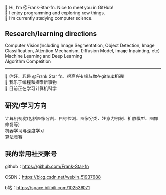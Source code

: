 <!-- [![stats](https://github-readme-stats.vercel.app/api?username=Frank-Star-fn&theme=merko)](https://github.com/anuraghazra/github-readme-stats) -->

👋 Hi, I’m @Frank-Star-fn. Nice to meet you in GitHub!
<br>
👀 I enjoy programming and exploring new things.
<br>
🌱 I’m currently studying computer science.

## Research/learning directions
Computer Vision(Including Image Segmentation, Object Detection, Image Classification, Attention Mechanism, Diffusion Model, Image Inpainting, etc)
<br>
Machine Learning and Deep Learning
<br>
Algorithm Competition

<hr>

👋 你好，我是 @Frank Star fn。很高兴有缘与你在github相遇!
<br>
👀 我乐于编程和探索新事物
<br>
🌱 目前正在学习计算机科学

## 研究/学习方向
计算机视觉(包括图像分割、目标检测、图像分类、注意力机制、扩散模型、图像修复等)
<br>
机器学习与深度学习
<br>
算法竞赛

## 我的常用社交账号

github：https://github.com/Frank-Star-fn

CSDN：https://blog.csdn.net/weixin_51937688

b站：https://space.bilibili.com/102536071

<!---
Frank-Star-fn/Frank-Star-fn is a ✨ special ✨ repository because its `README.md` (this file) appears on your GitHub profile.
--->
